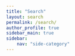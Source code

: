 ```yaml
---
title: "Search"
layout: search
permalink: /search/
author_profile: true
sidebar_main: true
sidebar:
    nav: "side-category"
---
```

